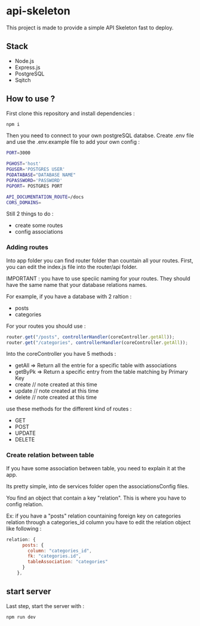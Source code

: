 # api-skeleton

This project is made to provide a simple API Skeleton fast to deploy.

## Stack

- Node.js
- Express.js
- PostgreSQL
- Sqitch

## How to use ?

First clone this repository and install dependencies :

```bash
npm i
```

Then you need to connect to your own postgreSQL databse. Create .env file and use the .env.example file to add your own config : 

```bash
PORT=3000

PGHOST='host'
PGUSER='POSTGRES USER'
PGDATABASE="DATABASE NAME"
PGPASSWORD='PASSWORD'
PGPORT= POSTGRES PORT

API_DOCUMENTATION_ROUTE=/docs
CORS_DOMAINS=
```

Still 2 things to do :

- create some routes
- config associations

### Adding routes

Into app folder you can find router folder than countain all your routes.
First, you can edit the index.js file into the router/api folder.

IMPORTANT : you have to use speciic naming for your routes. They should have the same name that your database relations names.

For example, if you have a database with 2 raltion : 

- posts
- categories

For your routes you should use : 
```javascript
router.get("/posts", controllerHandler(coreController.getAll));
router.get("/categories", controllerHandler(coreController.getAll));
```

Into the coreController you have 5 methods : 

- getAll => Return all the entrie for a specific table with associations
- getByPk => Return a specific entry from the table matching by Primary Key
- create // note created at this time
- update // note created at this time
- delete // note created at this time

use these methods for the different kind of routes : 

- GET
- POST
- UPDATE
- DELETE

### Create relation between table

If you have some association between table, you need to explain it at the app.

Its pretty simple, into de services folder open the associationsConfig files.

You find an object that contain a key "relation". This is where you have to config relation.

Ex: if you have a "posts" relation countaining foreign key on categories relation through a categories_id column you have to edit the relation object like following : 

```javascript
relation: {
      posts: {
        column: "categories_id",
        fk: "categories.id",
        tableAssociation: "categories"
      }
    },
```

## start server

Last step, start the server with : 

```bash
npm run dev
```